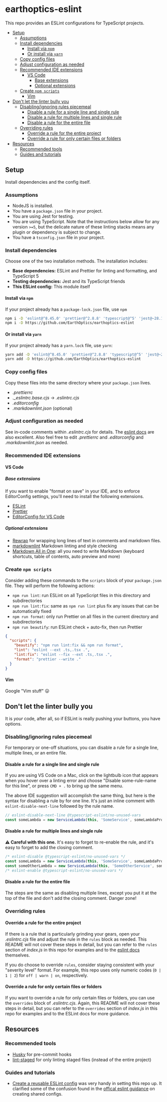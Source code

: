 # earthoptics-eslint

This repo provides an ESLint configurations for TypeScript projects.

- [Setup](#setup)
  - [Assumptions](#assumptions)
  - [Install dependencies](#install-dependencies)
    - [Install via `npm`](#install-via-npm)
    - [Or install via `yarn`](#or-install-via-yarn)
  - [Copy config files](#copy-config-files)
  - [Adjust configuration as needed](#adjust-configuration-as-needed)
  - [Recommended IDE extensions](#recommended-ide-extensions)
    - [VS Code](#vs-code)
      - [Base extensions](#base-extensions)
      - [Optional extensions](#optional-extensions)
  - [Create `npm scripts`](#create-npm-scripts)
    - [Vim](#vim)
- [Don't let the linter bully you](#dont-let-the-linter-bully-you)
  - [Disabling/ignoring rules piecemeal](#disablingignoring-rules-piecemeal)
    - [Disable a rule for a single line and single rule](#disable-a-rule-for-a-single-line-and-single-rule)
    - [Disable a rule for multiple lines and single rule](#disable-a-rule-for-multiple-lines-and-single-rule)
    - [Disable a rule for the entire file](#disable-a-rule-for-the-entire-file)
  - [Overriding rules](#overriding-rules)
    - [Override a rule for the entire project](#override-a-rule-for-the-entire-project)
    - [Override a rule for only certain files or folders](#override-a-rule-for-only-certain-files-or-folders)
- [Resources](#resources)
  - [Recommended tools](#recommended-tools)
  - [Guides and tutorials](#guides-and-tutorials)

## Setup

Install dependencies and the config itself.

### Assumptions

- NodeJS is installed.
- You have a `package.json` file in your project.
- You are using Jest for testing.
- You are using TypeScript. Note that the instructions below allow for any version `>=5`, but the
  delicate nature of these linting stacks means any plugin or dependency is subject to change.
- You have a `tsconfig.json` file in your project.

### Install dependencies

Choose one of the two installation methods. The installation includes:

- **Base dependencies:** ESLint and Prettier for linting and formatting, and TypeScript 5
- **Testing dependencies:** Jest and its TypeScript friends
- **This ESLint config:** This module itself

#### Install via `npm`

If your project already has a `package-lock.json` file, use `npm`

```sh
npm i -D 'eslint@^8.45.0' 'prettier@^2.8.8' 'typescript@^5' 'jest@~28.1.3' '@types/jest@~28.1.3' 'ts-jest@^28'
npm i -D https://github.com/EarthOptics/earthoptics-eslint
```

#### Or install via `yarn`

If your project already has a `yarn.lock` file, use `yarn`:

```sh
yarn add -D 'eslint@^8.45.0' 'prettier@^2.8.8' 'typescript@^5' 'jest@~28.1.3' '@types/jest@~28.1.3' 'ts-jest@^28'
yarn add -D https://github.com/EarthOptics/earthoptics-eslint
```

### Copy config files

Copy these files into the same directory where your `package.json` lives.

- _.prettierrc_
- _.\_eslintrc.base.cjs_ -> _.eslintrc.cjs_
- _.editorconfig_
- _.markdownlint.json_ (optional)

### Adjust configuration as needed

See in-code comments within _.eslintrc.cjs_ for details. The [eslint
docs](https://eslint.org/docs/latest/) are also excellent. Also feel free to edit _.prettierrc_ and
_.editorconfig_ and _.markdownlint.json_ as needed.

### Recommended IDE extensions

#### VS Code

##### Base extensions

If you want to enable "format on save" in your IDE, and to enforce EditorConfig settings, you'll
need to install the following extensions.

- [ESLint](https://marketplace.visualstudio.com/items?itemName=dbaeumer.vscode-eslint)
- [Prettier](https://marketplace.visualstudio.com/items?itemName=esbenp.prettier-vscode)
- [EditorConfig for VS Code](https://marketplace.visualstudio.com/items?itemName=EditorConfig.EditorConfig)

##### Optional extensions

- [Rewrap](https://marketplace.visualstudio.com/items?itemName=stkb.rewrap) for wrapping long lines
  of text in comments and markdown files.
- [markdownlint](https://marketplace.visualstudio.com/items?itemName=DavidAnson.vscode-markdownlint)
  Markdown linting and style checking
- [Markdown
  All in One](https://marketplace.visualstudio.com/items?itemName=yzhang.markdown-all-in-one): all
  you need to write Markdown (keyboard shortcuts, table of contents, auto preview and more)

### Create `npm scripts`

Consider adding these commands to the `scripts` block of your `package.json` file. They will perform
the following actions:

- `npm run lint`: run ESLint on all TypeScript files in this directory and subdirectories
- `npm run lint:fix`: same as `npm run lint` plus fix any issues that can be automatically fixed
- `npm run format`: only run Prettier on all files in the current directory and subdirectories
- `npm run beautify`: run ESLint check + auto-fix, then run Prettier

```json
{
  "scripts": {
    "beautify": "npm run lint:fix && npm run format",
    "lint": "eslint --ext .ts,.tsx .",
    "lint:fix": "eslint --fix --ext .ts,.tsx .",
    "format": "prettier --write ."
  }
}
```

#### Vim

Google "Vim stuff" 😛

## Don't let the linter bully you

It is _your_ code, after all, so if ESLint is really pushing your buttons, you have options.

### Disabling/ignoring rules piecemeal

For temporary or one-off situations, you can disable a rule for a single line, multiple lines, or an
entire file.

#### Disable a rule for a single line and single rule

If you are using VS Code on a Mac, click on the lightbulb icon that appears when you hover over a
linting error and choose "Disable some-rule-name for this line", or press `CMD + .` to bring up the
same menu.

The above IDE suggestion will accomplish the same thing, but here is the syntax for disabling a rule
by for one line. It's just an inline comment with `eslint-disable-next-line` followed by the rule
name.

```ts
// eslint-disable-next-line @typescript-eslint/no-unused-vars
const someLambda = new ServiceLambda(this, 'SomeService', someLambdaProps)
```

#### Disable a rule for multiple lines and single rule

**⚠️ Careful with this one.** It's easy to forget to re-enable the rule, and it's easy to forget to
add the closing comment.

```ts
/* eslint-disable @typescript-eslint/no-unused-vars */
const someLambda = new ServiceLambda(this, 'SomeService', someLambdaProps)
const someOtherLambda = new ServiceLambda(this, 'SomeOtherService', someOtherLambdaProps)
/* eslint-enable @typescript-eslint/no-unused-vars */
```

#### Disable a rule for the entire file

The steps are the same as disabling multiple lines, except you put it at the top of the file and
don't add the closing comment. Danger zone!

### Overriding rules

#### Override a rule for the entire project

If there is a rule that is particularly grinding your gears, open your _.eslintrc.cjs_ file and
adjust the rule in the `rules` block as needed. This README will not cover these steps in detail,
but you can refer to the `rules` section of _index.js_ in this repo for examples and to the [eslint
docs](https://eslint.org/docs/latest/) themselves.

If you do choose to override `rules`, consider staying consistent with your "severity level" format.
For example, this repo uses only numeric codes (`0 | 1 | 2`) for `off | warn | on`, respectively.

#### Override a rule for only certain files or folders

If you want to override a rule for only certain files or folders, you can use the `overrides` block
of _.eslintrc.cjs_. Again, this README will not cover these steps in detail, but you can refer to
the `overrides` section of _index.js_ in this repo for examples and to the ESLint docs for more
guidance.

## Resources

### Recommended tools

- [Husky](https://typicode.github.io/husky/) for pre-commit hooks
- [lint-staged](https://github.com/okonet/lint-staged) for only linting staged files (instead of the
  entire project)

### Guides and tutorials

- [Create a reusable ESLint config](https://codinglicks.com/blog/create-a-reusable-eslint-config/)
  was very handy in setting this repo up. It clarified some of the confusion found in the [offical
  eslint guidance](https://eslint.org/docs/latest/extend/shareable-configs) on creating shared
  configs.

